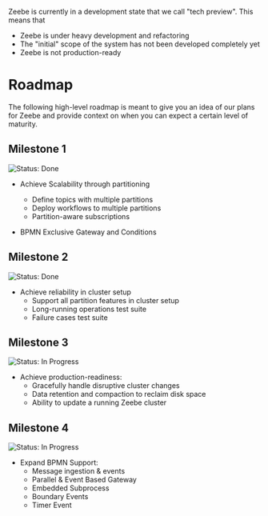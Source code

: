 Zeebe is currently in a development state that we call "tech preview". This means that

* Zeebe is under heavy development and refactoring
* The "initial" scope of the system has not been developed completely yet
* Zeebe is not production-ready

# Roadmap

The following high-level roadmap is meant to give you an idea of our plans for Zeebe and provide context on when you can expect
a certain level of maturity.

## Milestone 1

![Status: Done](https://img.shields.io/badge/state-done-brightgreen.svg?style=flat-square)

* Achieve Scalability through partitioning
    * Define topics with multiple partitions
    * Deploy workflows to multiple partitions
    * Partition-aware subscriptions

* BPMN Exclusive Gateway and Conditions

## Milestone 2

![Status: Done](https://img.shields.io/badge/state-done-brightgreen.svg?style=flat-square)

* Achieve reliability in cluster setup
    * Support all partition features in cluster setup
    * Long-running operations test suite
    * Failure cases test suite

## Milestone 3

![Status: In Progress](https://img.shields.io/badge/state-in_progress-yellow.svg?style=flat-square)

* Achieve production-readiness:
    * Gracefully handle disruptive cluster changes
    * Data retention and compaction to reclaim disk space
    * Ability to update a running Zeebe cluster

## Milestone 4

![Status: In Progress](https://img.shields.io/badge/state-in_progress-yellow.svg?style=flat-square)

* Expand BPMN Support:
    * Message ingestion & events
    * Parallel & Event Based Gateway
    * Embedded Subprocess
    * Boundary Events
    * Timer Event
